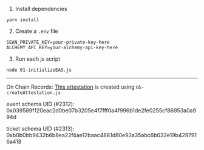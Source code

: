 1. Install dependencies
```
yarn install
```

2. Create a `.env` file
```
SEAN_PRIVATE_KEY=your-private-key-here
ALCHEMY_API_KEY=your-alchemy-api-key-here
```

3. Run each js script
```
node 01-initializeEAS.js
```


---
On Chain Records:
[This attestation](https://sepolia.easscan.org/attestation/view/0xfb1cbee04464f9a1eafc2138b617991457ffa20892f6483e0d2857f087525595) is created using `05-createAttestation.js`

event schema UID (#2312): 0x039589f120eac2d0be07b3205e4f7fff0a4f996b1de2fe0255cf86953a0a994d

ticket schema UID (#2313): 0xb0b0bb9432b6b8ea22f4ae12baac4881d80e93a35abc6b032e19b4297916a418